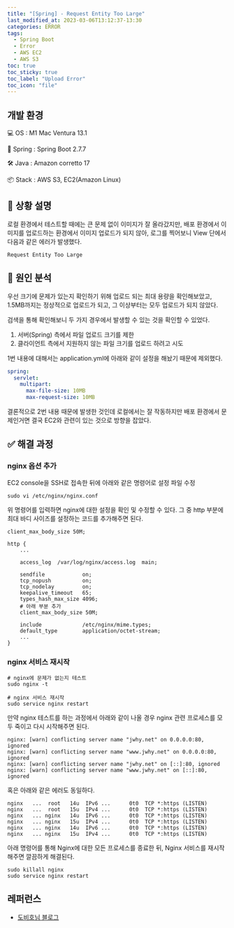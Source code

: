 ```yaml
---
title: "[Spring] - Request Entity Too Large"
last_modified_at: 2023-03-06T13:12:37-13:30
categories: ERROR
tags:
  - Spring Boot
  - Error
  - AWS EC2
  - AWS S3
toc: true
toc_sticky: true
toc_label: "Upload Error"
toc_icon: "file"
---
```


## 개발 환경

💻 OS : M1 Mac Ventura 13.1

🍃 Spring : Spring Boot 2.7.7

🛠️ Java : Amazon corretto 17

📦 Stack : AWS S3, EC2(Amazon Linux)

## 💬 상황 설명

로컬 환경에서 테스트할 때에는 큰 문제 없이 이미지가 잘 올라갔지만, 배포 환경에서 이미지를 업로드하는 환경에서 이미지 업로드가 되지 않아, 로그를 찍어보니 View 단에서 다음과 같은 에러가 발생했다.

```shell
Request Entity Too Large
```

## 🔎 원인 분석

우선 크기에 문제가 있는지 확인하기 위해 업로드 되는 최대 용량을 확인해보았고, 1.5MB까지는 정상적으로 업로드가 되고, 그 이상부터는 모두 업로드가 되지 않았다.

검색을 통해 확인해보니 두 가지 경우에서 발생할 수 있는 것을 확인할 수 있었다.

1. 서버(Spring) 측에서 파일 업로드 크기를 제한
2. 클라이언트 측에서 지원하지 않는 파일 크기를 업로드 하려고 시도

1번 내용에 대해서는 application.yml에 아래와 같이 설정을 해놨기 때문에 제외했다.
```yaml
spring:
  servlet:
    multipart:
      max-file-size: 10MB
      max-request-size: 10MB
```

결론적으로 2번 내용 때문에 발생한 것인데 로컬에서는 잘 작동하지만 배포 환경에서 문제인거면 결국 EC2와 관련이 있는 것으로 방향을 잡았다.

## ✅ 해결 과정

### nginx 옵션 추가

EC2 console을 SSH로 접속한 뒤에 아래와 같은 명령어로 설정 파일 수정

```shell
sudo vi /etc/nginx/nginx.conf
```

위 명령어를 입력하면 nginx에 대한 설정을 확인 및 수정할 수 있다. 그 중 http 부분에 최대 바디 사이즈를 설정하는 코드를 추가해주면 된다.

```shell
client_max_body_size 50M;
```

```shell
http {
    ...

    access_log  /var/log/nginx/access.log  main;

    sendfile            on;
    tcp_nopush          on;
    tcp_nodelay         on;
    keepalive_timeout   65;
    types_hash_max_size 4096;
    # 아래 부분 추가
    client_max_body_size 50M;
    
    include             /etc/nginx/mime.types;
    default_type        application/octet-stream;
    ...
}
```

### nginx 서비스 재시작


```shell
# nginx에 문제가 없는지 테스트
sudo nginx -t

# nginx 서비스 재시작
sudo service nginx restart
```

만약 nginx 테스트를 하는 과정에서 아래와 같이 나올 경우 nginx 관련 프로세스를 모두 죽이고 다시 시작해주면 된다.

```shell
nginx: [warn] conflicting server name "jwhy.net" on 0.0.0.0:80, ignored
nginx: [warn] conflicting server name "www.jwhy.net" on 0.0.0.0:80, ignored
nginx: [warn] conflicting server name "jwhy.net" on [::]:80, ignored
nginx: [warn] conflicting server name "www.jwhy.net" on [::]:80, ignored
```

혹은 아래와 같은 에러도 동일하다.

```shell
nginx   ...  root   14u  IPv6 ...      0t0  TCP *:https (LISTEN)
nginx   ...  root   15u  IPv4 ...      0t0  TCP *:https (LISTEN)
nginx   ... nginx   14u  IPv6 ...      0t0  TCP *:https (LISTEN)
nginx   ... nginx   15u  IPv4 ...      0t0  TCP *:https (LISTEN)
nginx   ... nginx   14u  IPv6 ...      0t0  TCP *:https (LISTEN)
nginx   ... nginx   15u  IPv4 ...      0t0  TCP *:https (LISTEN)
```

아래 명령어를 통해 Nginx에 대한 모든 프로세스를 종료한 뒤, Nginx 서비스를 재시작해주면 깔끔하게 해결된다.

```shell
sudo killall nginx
sudo service nginx restart
```

## 레퍼런스
- [도비호님 블로그](https://dobiho.com/57828/)